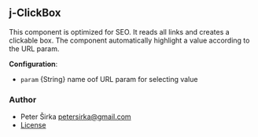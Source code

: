 ## j-ClickBox

This component is optimized for SEO. It reads all links and creates a clickable box. The component automatically highlight a value according to the URL param.

__Configuration__:
- `param` {String} name oof URL param for selecting value

### Author

- Peter Širka <petersirka@gmail.com>
- [License](https://www.totaljs.com/licenses/)